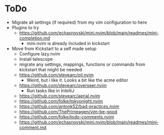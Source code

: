 ToDo
=====

* Migrate all settings (if required) from my vim configuration to here
* Plugins to try
  * https://github.com/echasnovski/mini.nvim/blob/main/readmes/mini-completion.md
    * mini.nvim is already included in kickstart
* Move from Kickstart to a self made setup
  * Configure lazy.nvim
  * Install telescope
  * migrate any settings, mappings, functions or commands from kickstart that might
    be needed
  * https://github.com/stevearc/oil.nvim
    * Weird, but i like it. Looks a bit like the acme editor
  * https://github.com/stevearc/overseer.nvim
    * Run tasks like in IntelliJ
  * https://github.com/stevearc/aerial.nvim
  * https://github.com/folke/tokyonight.nvim
  * https://github.com/antonk52/bad-practices.nvim
  * https://github.com/ThePrimeagen/vim-be-good
  * https://github.com/folke/todo-comments.nvim
  * https://github.com/echasnovski/mini.nvim/blob/main/readmes/mini-comment.md
